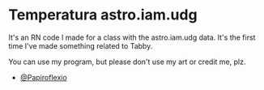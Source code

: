 
# Temperatura astro.iam.udg

It's an RN code I made for a class with the astro.iam.udg data. It's the first time I've made something related to Tabby.

You can use my program, but please don't use my art or credit me, plz.

- [@Papiroflexio](https://www.github.com/octokatherine)

